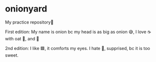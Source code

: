 # onionyard
My practice repository:revolving_hearts:

First edition: My name is onion bc my head is as big as onion 😅, I love :coffee: with oat 🥛, and 🍠

2nd edition: I like 🟩, it comforts my eyes. I hate 🍫, supprised, bc it is too sweet.

